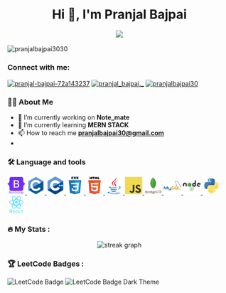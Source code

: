 
<h1 align="center">Hi 👋, I'm Pranjal Bajpai</h1>
<div align="center">
  <img height="151" src="https://cdn.dribbble.com/users/2131993/screenshots/4948736/thoughtworks-gif_dribbble.gif" />
</div>
<p align="left">
  <img src="https://komarev.com/ghpvc/?username=pranjalbajpai3030&label=Profile%20views&color=0e75b6&style=flat" alt="pranjalbajpai3030" />
</p>

<h3 align="left">Connect with me:</h3>
<p align="left">
  <a href="https://linkedin.com/in/pranjal-bajpai-72a143237" target="blank"><img align="center" src="https://raw.githubusercontent.com/rahuldkjain/github-profile-readme-generator/master/src/images/icons/Social/linked-in-alt.svg" alt="pranjal-bajpai-72a143237" height="30" width="40" /></a>
  <a href="https://instagram.com/pranjal_bajpai._" target="blank"><img align="center" src="https://raw.githubusercontent.com/rahuldkjain/github-profile-readme-generator/master/src/images/icons/Social/instagram.svg" alt="pranjal_bajpai._" height="30" width="40" /></a>
  <a href="https://www.leetcode.com/pranjalbajpai30" target="blank"><img align="center" src="https://raw.githubusercontent.com/rahuldkjain/github-profile-readme-generator/master/src/images/icons/Social/leet-code.svg" alt="pranjalbajpai30" height="30" width="40" /></a>
</p>

<h3 align="left">👩‍💻  About Me</h3>

- 🔭 I’m currently working on **Note_mate**
- 🌱 I’m currently learning **MERN STACK**
- 📫 How to reach me **pranjalbajpai30@gmail.com**
- 
<h3 align="left">🛠 Language and tools</h3>

<p align="left">
  <a href="https://getbootstrap.com" target="_blank" rel="noreferrer">
    <img src="https://raw.githubusercontent.com/devicons/devicon/master/icons/bootstrap/bootstrap-plain-wordmark.svg" alt="bootstrap" width="40" height="40" />
  </a>
  <a href="https://www.cprogramming.com/" target="_blank" rel="noreferrer">
    <img src="https://raw.githubusercontent.com/devicons/devicon/master/icons/c/c-original.svg" alt="c" width="40" height="40" />
  </a>
  <a href="https://www.w3schools.com/cpp/" target="_blank" rel="noreferrer">
    <img src="https://raw.githubusercontent.com/devicons/devicon/master/icons/cplusplus/cplusplus-original.svg" alt="cplusplus" width="40" height="40" />
  </a>
  <a href="https://www.w3schools.com/css/" target="_blank" rel="noreferrer">
    <img src="https://raw.githubusercontent.com/devicons/devicon/master/icons/css3/css3-original-wordmark.svg" alt="css3" width="40" height="40" />
  </a>
  <a href="https://www.w3.org/html/" target="_blank" rel="noreferrer">
    <img src="https://raw.githubusercontent.com/devicons/devicon/master/icons/html5/html5-original-wordmark.svg" alt="html5" width="40" height="40" />
  </a>
  <a href="https://www.java.com" target="_blank" rel="noreferrer">
    <img src="https://raw.githubusercontent.com/devicons/devicon/master/icons/java/java-original.svg" alt="java" width="40" height="40" />
  </a>
  <a href="https://developer.mozilla.org/en-US/docs/Web/JavaScript" target="_blank" rel="noreferrer">
    <img src="https://raw.githubusercontent.com/devicons/devicon/master/icons/javascript/javascript-original.svg" alt="javascript" width="40" height="40" />
  </a>
  <a href="https://www.mongodb.com/" target="_blank" rel="noreferrer">
    <img src="https://raw.githubusercontent.com/devicons/devicon/master/icons/mongodb/mongodb-original-wordmark.svg" alt="mongodb" width="40" height="40" />
  </a>
  <a href="https://www.mysql.com/" target="_blank" rel="noreferrer">
    <img src="https://raw.githubusercontent.com/devicons/devicon/master/icons/mysql/mysql-original-wordmark.svg" alt="mysql" width="40" height="40" />
  </a>
  <a href="https://nodejs.org" target="_blank" rel="noreferrer">
    <img src="https://raw.githubusercontent.com/devicons/devicon/master/icons/nodejs/nodejs-original-wordmark.svg" alt="nodejs" width="40" height="40" />
  </a>
  <a href="https://www.python.org" target="_blank" rel="noreferrer">
    <img src="https://raw.githubusercontent.com/devicons/devicon/master/icons/python/python-original.svg" alt="python" width="40" height="40" />
  </a>
  <a href="https://reactjs.org/" target="_blank" rel="noreferrer">
    <img src="https://raw.githubusercontent.com/devicons/devicon/master/icons/react/react-original-wordmark.svg" alt="react" width="40" height="40" />
  </a>
</p>


<h3 align="left">🔥   My Stats :</h3>

<div align="center">
  <img src="https://streak-stats.demolab.com?user=Pranjalbajpai3030&locale=en&mode=daily&theme=dark&hide_border=false&border_radius=5&order=3" height="220" alt="streak graph" />
</div>
<h3 align="left">🏆 LeetCode Badges :</h3>

<p align="left">
  <img src="https://leetcode-badge.chyroc.cn/?name=pranjalbajpai30" alt="LeetCode Badge" />
  <img src="https://leetcode-badge.chyroc.cn/?name=pranjalbajpai30&theme=dark" alt="LeetCode Badge Dark Theme" />
</p>







